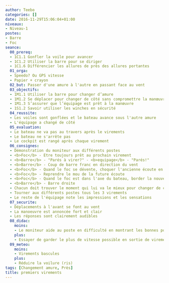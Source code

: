 ```yaml
---
author: Teebo
categories: []
date: 2016-11-29T15:06:04+01:00
niveaux:
- Niveau-1
postes:
- Barre
- Foc
seance:
  00_prereq:
  - 1C1.1 Gonfler la voile pour avancer
  - 1C1.2 Utiliser la barre pour se diriger
  - 1C1.6 Différencier les allures de près des allures portantes
  01_orga:
  - Speedo? Ou GPS vitesse
  - Papier + crayon
  02_but: Passer d'une amure à l'autre en passant face au vent
  03_objectifs:
  - 1M1.1 Utiliser la barre pour changer d’amure
  - 1M1.2 Se déplacer pour changer de côté sans compromettre la manœuvre
  - 1M1.3 S’assurer que l’équipage est prêt à la manœuvre
  - 1S1.2 Savoir utiliser les winches en sécurité
  04_reussite:
  - Les voiles sont gonflées et le bateau avance sous l'autre amure
  - L'équipage a changé de côté
  05_evaluation:
  - Le bateau ne va pas au travers après le virements
  - Le bateau ne s'arrête pas
  - Le cockpit est rangé après chaque virement
  06_consignes:
  - Démonstration du moniteur aux différents postes
  - <b>Foc</b> - Etre toujours prêt au prochain virement
  - <b>Barre</b> - "Parés à virer?" - <b>equipage</b> - "Parés!"
  - <b>Barre</b> - Coup de barre franc en direction du vent
  - <b>Foc</b> - Quand le foc se dévente, choquer l'ancienne écoute en grand
  - <b>Foc</b> - Reprendre le mou de la future écoute
  - <b>Foc</b> - Quand le foc est dans l'axe du bateau, border la nouvelle écoute à fond
  - <b>Barre</b> - Barre droite
  - Chacun doit trouver le moment qui lui va le mieux pour changer de côté
  - Tourner aux différents postes tous les 3 virements  
  - Le reste de l'équipage note les impressions et les sensations
  07_securite:
  - Déplacements à l'avant se font au vent
  - La manoeuvre est annoncée fort et clair
  - Les réponses sont clairement audibles
  08_didac:
    moins:
    - Le moniteur aide au poste en difficulté en montrant les bonnes positions
    plus:
    - Essayer de garder le plus de vitesse possible en sortie de virement
  09_meteo:
    moins:
    - Virements bascules
    plus:
    - Réduire la voilure (ris)
tags: [Changement amure, Près]
title: premiers virements
---
```

